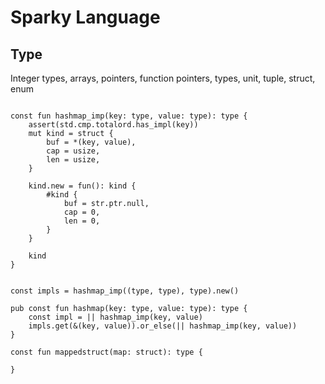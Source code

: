 # Sparky Language


## Type

Integer types, arrays, pointers, function pointers, types, unit, tuple, struct, enum


```sprk

const fun hashmap_imp(key: type, value: type): type {
    assert(std.cmp.totalord.has_impl(key))
    mut kind = struct {
        buf = *(key, value),
        cap = usize,
        len = usize,
    }

    kind.new = fun(): kind {
        #kind {
            buf = str.ptr.null,
            cap = 0,
            len = 0,
        }
    }

    kind
}


const impls = hashmap_imp((type, type), type).new()

pub const fun hashmap(key: type, value: type): type {
    const impl = || hashmap_imp(key, value)
    impls.get(&(key, value)).or_else(|| hashmap_imp(key, value))
}

const fun mappedstruct(map: struct): type {
    
}


```
